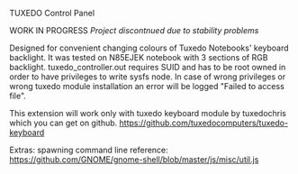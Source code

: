 TUXEDO Control Panel

WORK IN PROGRESS
*Project discontnued due to stability problems*

Designed for convenient changing colours of Tuxedo Notebooks' keyboard backlight.
It was tested on N85EJEK notebook with 3 sections of RGB backlight.
tuxedo_controller.out requires SUID and has to be root owned in order to have privileges to write sysfs node.
In case of wrong privileges or wrong tuxedo module installation an error will be logged "Failed to access file".

This extension will work only with tuxedo keyboard module by tuxedochris which you can get on github.
https://github.com/tuxedocomputers/tuxedo-keyboard

Extras: spawning command line reference:
https://github.com/GNOME/gnome-shell/blob/master/js/misc/util.js

